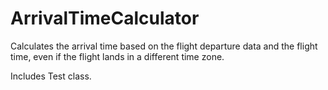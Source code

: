 # ArrivalTimeCalculator

Calculates the arrival time based on the flight departure data and the flight time, even if the flight lands in a different time zone.

Includes Test class.
